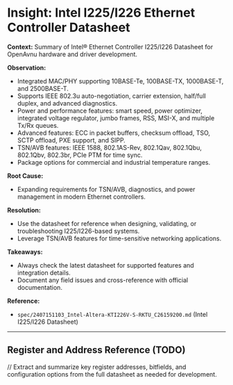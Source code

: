 # Insight: Intel I225/I226 Ethernet Controller Datasheet

**Context:**
Summary of Intel® Ethernet Controller I225/I226 Datasheet for OpenAvnu hardware and driver development.

**Observation:**
- Integrated MAC/PHY supporting 10BASE-Te, 100BASE-TX, 1000BASE-T, and 2500BASE-T.
- Supports IEEE 802.3u auto-negotiation, carrier extension, half/full duplex, and advanced diagnostics.
- Power and performance features: smart speed, power optimizer, integrated voltage regulator, jumbo frames, RSS, MSI-X, and multiple Tx/Rx queues.
- Advanced features: ECC in packet buffers, checksum offload, TSO, SCTP offload, PXE support, and SIPP.
- TSN/AVB features: IEEE 1588, 802.1AS-Rev, 802.1Qav, 802.1Qbu, 802.1Qbv, 802.3br, PCIe PTM for time sync.
- Package options for commercial and industrial temperature ranges.

**Root Cause:**
- Expanding requirements for TSN/AVB, diagnostics, and power management in modern Ethernet controllers.

**Resolution:**
- Use the datasheet for reference when designing, validating, or troubleshooting I225/I226-based systems.
- Leverage TSN/AVB features for time-sensitive networking applications.

**Takeaways:**
- Always check the latest datasheet for supported features and integration details.
- Document any field issues and cross-reference with official documentation.


**Reference:**
- `spec/2407151103_Intel-Altera-KTI226V-S-RKTU_C26159200.md` (Intel I225/I226 Datasheet)

---

## Register and Address Reference (TODO)

// Extract and summarize key register addresses, bitfields, and configuration options from the full datasheet as needed for development.
